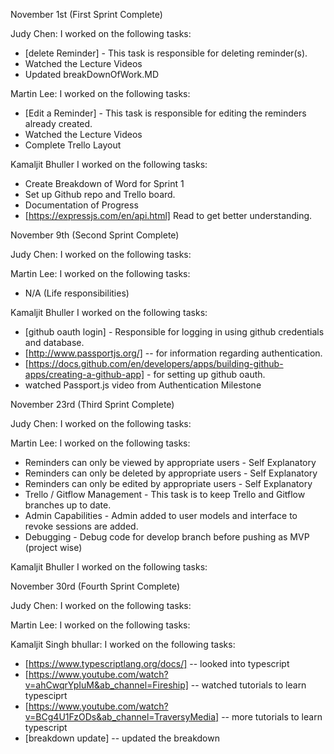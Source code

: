 November 1st (First Sprint Complete)

Judy Chen: I worked on the following tasks:

- [delete Reminder] - This task is responsible for deleting reminder(s).
- Watched the Lecture Videos
- Updated breakDownOfWork.MD

Martin Lee: I worked on the following tasks:

- [Edit a Reminder] - This task is responsible for editing the reminders already created.
- Watched the Lecture Videos
- Complete Trello Layout

Kamaljit Bhuller I worked on the following tasks:

- Create Breakdown of Word for Sprint 1
- Set up Github repo and Trello board.
- Documentation of Progress
- [https://expressjs.com/en/api.html] Read to get better understanding.


November 9th (Second Sprint Complete)

Judy Chen: I worked on the following tasks:

Martin Lee: I worked on the following tasks:
- N/A (Life responsibilities)

Kamaljit Bhuller I worked on the following tasks:

- [github oauth login] - Responsible for logging in using github credentials and database.
- [http://www.passportjs.org/] -- for information regarding authentication. 
- [https://docs.github.com/en/developers/apps/building-github-apps/creating-a-github-app] - for setting up github oauth. 
- watched Passport.js video from Authentication Milestone


November 23rd (Third Sprint Complete)

Judy Chen: I worked on the following tasks:

Martin Lee: I worked on the following tasks:
- Reminders can only be viewed by appropriate users - Self Explanatory
- Reminders can only be deleted by appropriate users - Self Explanatory
- Reminders can only be edited by appropriate users - Self Explanatory
- Trello / Gitflow Management - This task is to keep Trello and Gitflow branches up to date.
- Admin Capabilities - Admin added to user models and interface to revoke sessions are added.
- Debugging - Debug code for develop branch before pushing as MVP (project wise)

Kamaljit Bhuller I worked on the following tasks:


November 30rd (Fourth Sprint Complete)

Judy Chen: I worked on the following tasks:

Martin Lee: I worked on the following tasks:

Kamaljit Singh bhullar: I worked on the following tasks:
- [https://www.typescriptlang.org/docs/] -- looked into typescript
- [https://www.youtube.com/watch?v=ahCwqrYpIuM&ab_channel=Fireship] -- watched tutorials to learn typesciprt
- [https://www.youtube.com/watch?v=BCg4U1FzODs&ab_channel=TraversyMedia] -- more tutorials to learn typescript
- [breakdown update] -- updated the breakdown
